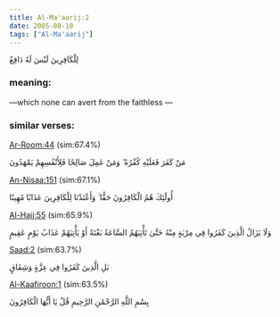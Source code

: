 ```yaml
---
title: Al-Ma'aarij:2
date: 2005-08-10
tags: ["Al-Ma'aarij"]
---
```

لِلْكَافِرِينَ لَيْسَ لَهُ دَافِعٌ
### meaning: 
—which none can avert from the faithless —
### similar verses: 

[Ar-Room:44](/30/44) (sim:67.4%)

مَنْ كَفَرَ فَعَلَيْهِ كُفْرُهُ ۖ وَمَنْ عَمِلَ صَالِحًا فَلِأَنْفُسِهِمْ يَمْهَدُونَ

[An-Nisaa:151](/4/151) (sim:67.1%)

أُولَٰئِكَ هُمُ الْكَافِرُونَ حَقًّا ۚ وَأَعْتَدْنَا لِلْكَافِرِينَ عَذَابًا مُهِينًا

[Al-Hajj:55](/22/55) (sim:65.9%)

وَلَا يَزَالُ الَّذِينَ كَفَرُوا فِي مِرْيَةٍ مِنْهُ حَتَّىٰ تَأْتِيَهُمُ السَّاعَةُ بَغْتَةً أَوْ يَأْتِيَهُمْ عَذَابُ يَوْمٍ عَقِيمٍ

[Saad:2](/38/2) (sim:63.7%)

بَلِ الَّذِينَ كَفَرُوا فِي عِزَّةٍ وَشِقَاقٍ

[Al-Kaafiroon:1](/109/1) (sim:63.5%)

بِسْمِ اللَّهِ الرَّحْمَٰنِ الرَّحِيمِ قُلْ يَا أَيُّهَا الْكَافِرُونَ
